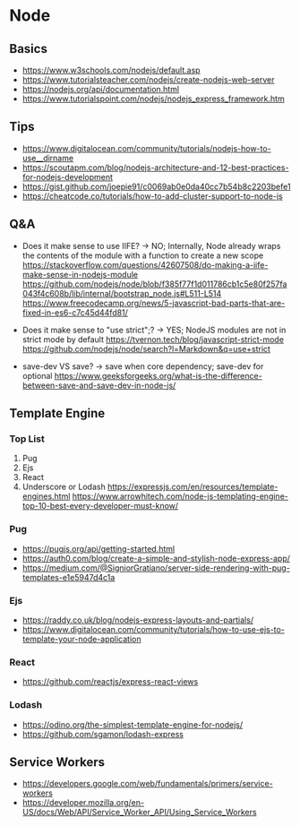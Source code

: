 # Node
## Basics
- https://www.w3schools.com/nodejs/default.asp
- https://www.tutorialsteacher.com/nodejs/create-nodejs-web-server
- https://nodejs.org/api/documentation.html
- https://www.tutorialspoint.com/nodejs/nodejs_express_framework.htm

## Tips
- https://www.digitalocean.com/community/tutorials/nodejs-how-to-use__dirname
- https://scoutapm.com/blog/nodejs-architecture-and-12-best-practices-for-nodejs-development
- https://gist.github.com/joepie91/c0069ab0e0da40cc7b54b8c2203befe1
- https://cheatcode.co/tutorials/how-to-add-cluster-support-to-node-js

## Q&A
- Does it make sense to use IIFE? -> NO; Internally, Node already wraps the contents of the module with a function to create a new scope
https://stackoverflow.com/questions/42607508/do-making-a-iife-make-sense-in-nodejs-module
https://github.com/nodejs/node/blob/f385f77f1d011786cb1c5e80f257fa043f4c608b/lib/internal/bootstrap_node.js#L511-L514
https://www.freecodecamp.org/news/5-javascript-bad-parts-that-are-fixed-in-es6-c7c45d44fd81/

- Does it make sense to "use strict";? -> YES; NodeJS modules are not in strict mode by default
https://tvernon.tech/blog/javascript-strict-mode
https://github.com/nodejs/node/search?l=Markdown&q=use+strict

- save-dev VS save? -> save when core dependency; save-dev for optional
https://www.geeksforgeeks.org/what-is-the-difference-between-save-and-save-dev-in-node-js/

## Template Engine
### Top List
1. Pug
2. Ejs
3. React
4. Underscore or Lodash
https://expressjs.com/en/resources/template-engines.html
https://www.arrowhitech.com/node-js-templating-engine-top-10-best-every-developer-must-know/

### Pug
- https://pugjs.org/api/getting-started.html
- https://auth0.com/blog/create-a-simple-and-stylish-node-express-app/
- https://medium.com/@SigniorGratiano/server-side-rendering-with-pug-templates-e1e5947d4c1a

### Ejs
- https://raddy.co.uk/blog/nodejs-express-layouts-and-partials/
- https://www.digitalocean.com/community/tutorials/how-to-use-ejs-to-template-your-node-application

### React
- https://github.com/reactjs/express-react-views

### Lodash
- https://odino.org/the-simplest-template-engine-for-nodejs/
- https://github.com/sgamon/lodash-express

## Service Workers
- https://developers.google.com/web/fundamentals/primers/service-workers
- https://developer.mozilla.org/en-US/docs/Web/API/Service_Worker_API/Using_Service_Workers
